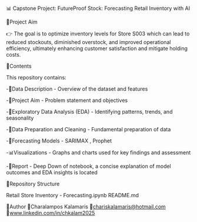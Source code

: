 📊 Capstone Project: FutureProof Stock: Forecasting Retail Inventory with AI

🔹Project Aim

👉 The goal is to optimize inventory levels for Store S003 which can lead to reduced stockouts, diminished overstock, and improved operational efficiency, ultimately enhancing customer satisfaction and mitigate holding costs.

🔹Contents

This repository contains:

-📄Data Description - Overview of the dataset and features

-🎯Project Aim - Problem statement and objectives

-🔎Exploratory Data Analysis (EDA) - Identifying patterns, trends, and seasonality

-🧹Data Preparation and Cleaning - Fundamental preparation of data

-🔮Forecasting Models  - SARIMAX , Prophet

-📊Visualizations - Graphs and charts used for key findings and assessment

-📝Report - Deep Down of notebook, a concise explanation of model outcomes and EDA insights is located

🔹Repository Structure

Retail Store Inventory - Forecasting.ipynb
README.md

🔹Author 👤Charalampos Kalamaris 📧chariskalamaris@hotmail.com 🔗www.linkedin.com/in/chkalam2025
